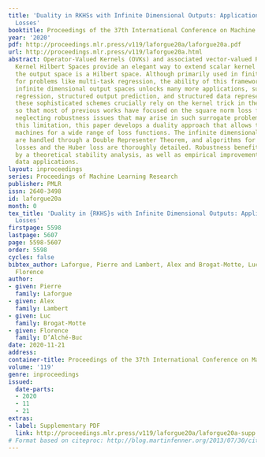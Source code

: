 ```yaml
---
title: 'Duality in RKHSs with Infinite Dimensional Outputs: Application to Robust
  Losses'
booktitle: Proceedings of the 37th International Conference on Machine Learning
year: '2020'
pdf: http://proceedings.mlr.press/v119/laforgue20a/laforgue20a.pdf
url: http://proceedings.mlr.press/v119/laforgue20a.html
abstract: Operator-Valued Kernels (OVKs) and associated vector-valued Reproducing
  Kernel Hilbert Spaces provide an elegant way to extend scalar kernel methods when
  the output space is a Hilbert space. Although primarily used in finite dimension
  for problems like multi-task regression, the ability of this framework to deal with
  infinite dimensional output spaces unlocks many more applications, such as functional
  regression, structured output prediction, and structured data representation. However,
  these sophisticated schemes crucially rely on the kernel trick in the output space,
  so that most of previous works have focused on the square norm loss function, completely
  neglecting robustness issues that may arise in such surrogate problems. To overcome
  this limitation, this paper develops a duality approach that allows to solve OVK
  machines for a wide range of loss functions. The infinite dimensional Lagrange multipliers
  are handled through a Double Representer Theorem, and algorithms for \epsilon-insensitive
  losses and the Huber loss are thoroughly detailed. Robustness benefits are emphasized
  by a theoretical stability analysis, as well as empirical improvements on structured
  data applications.
layout: inproceedings
series: Proceedings of Machine Learning Research
publisher: PMLR
issn: 2640-3498
id: laforgue20a
month: 0
tex_title: 'Duality in {RKHS}s with Infinite Dimensional Outputs: Application to Robust
  Losses'
firstpage: 5598
lastpage: 5607
page: 5598-5607
order: 5598
cycles: false
bibtex_author: Laforgue, Pierre and Lambert, Alex and Brogat-Motte, Luc and D'Alch{\'e}-Buc,
  Florence
author:
- given: Pierre
  family: Laforgue
- given: Alex
  family: Lambert
- given: Luc
  family: Brogat-Motte
- given: Florence
  family: D’Alché-Buc
date: 2020-11-21
address: 
container-title: Proceedings of the 37th International Conference on Machine Learning
volume: '119'
genre: inproceedings
issued:
  date-parts:
  - 2020
  - 11
  - 21
extras:
- label: Supplementary PDF
  link: http://proceedings.mlr.press/v119/laforgue20a/laforgue20a-supp.pdf
# Format based on citeproc: http://blog.martinfenner.org/2013/07/30/citeproc-yaml-for-bibliographies/
---
```


